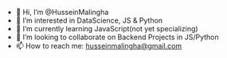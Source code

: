 - 👋 Hi, I’m @HusseinMalingha
- 👀 I’m interested in DataScience, JS & Python
- 🌱 I’m currently learning JavaScript(not yet specializing)
- 💞️ I’m looking to collaborate on Backend Projects in JS/Python
- 📫 How to reach me: husseinmalingha@gmail.com

<!---
HusseinMalingha/HusseinMalingha is a ✨ special ✨ repository because its `README.md` (this file) appears on your GitHub profile.
You can click the Preview link to take a look at your changes.
--->
